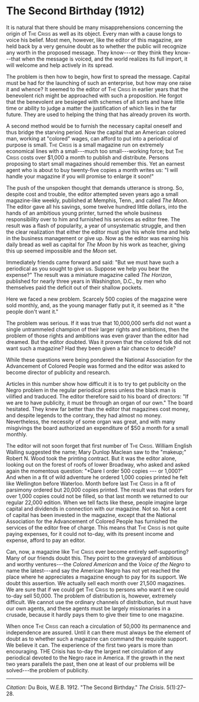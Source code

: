 <!--
title:   The Second Birthday
author:  Du Bois, W.E.B.
journal: The Crisis
year:    1912
volume:  5
issue:   1
pages:   27--28
-->

# The Second Birthday (1912)

It is natural that there should be many misapprehensions concerning the origin of <span style="font-variant:small-caps;">The Crisis</span> as well as its object. Every man with a cause longs to voice his belief. Most men, however, like the editor of this magazine, are held back by a very genuine doubt as to whether the public will recognize any worth in the proposed message. They know---or they think they know---that when the message is voiced, and the world realizes its full import, it will welcome and help actively in its spread. 

The problem is then how to begin, how first to spread the message. Capital must be had for the launching of such an enterprise, but how may one raise it and whence? It seemed to the editor of <span style="font-variant:small-caps;">The Crisis</span> in earlier years that the benevolent rich might be approached with such a proposition. He forgot that the benevolent are besieged with schemes of all sorts and have little time or ability to judge a matter the justification of which lies in the far future. They are used to helping the thing that has already proven its worth. 

A second method would be to furnish the necessary capital oneself and thus bridge the starving period. Now the capital that an American colored man, working at "colored" wages, can afford to put into a periodical of purpose is small. <span style="font-variant:small-caps;">The Crisis</span> is a small magazine run on extremely economical lines with a small---much too small---working force; but <span style="font-variant:small-caps;">The Crisis</span> costs 
over $1,000 a month to publish and distribute. Persons proposing to start small magazines should remember this. Yet an earnest agent who is about to buy twenty-five copies a month writes us: "I will handle your magazine if you will promise to enlarge it soon!" 

The push of the unspoken thought that demands utterance is strong. So, despite cost and trouble, the editor attempted seven years ago a small magazine-like weekly, published at Memphis, Tenn., and called *The Moon*. The editor gave all his savings, some twelve hundred little dollars, into the hands of an ambitious young printer, turned the whole business responsibility over to him and furnished his services as editor free. The result was a flash of popularity, a year of unsystematic struggle, and then the clear realization that either the editor must give his whole time and help in the business management or give up. Now as the editor was earning his daily bread as well as capital for *The Moon* by his work as teacher, giving this up seemed impossible and the *Moon* set. 

Immediately friends came forward and said: "But we must have such a periodical as you sought to give us. Suppose we help you bear the expense?" The result was a miniature magazine called *The Horizon*, published for nearly three years in Washington, D.C., by men who themselves paid the deficit out of their shallow pockets. 

Here we faced a new problem. Scarcely 500 copies of the magazine were sold monthly, and, as the young manager flatly put it, it seemed as it "the people don't want it." 

The problem was serious. If it was true that 10,000,000 serfs did not want a single untrammeled champion of their larger rights and ambitions, then the problem of those rights and ambitions was even graver than the editor had dreamed. But the editor doubted. Was it proven that the colored folk did not want such a magazine? Had they been given a fair chance to decide? 

While these questions were being pondered the National Association for the Advancement of Colored People was formed and the editor was asked to become director of publicity and research. 

Articles in this number show how difficult it is to try to get publicity on the Negro problem in the regular periodical press unless the black man is vilified and traduced. The editor therefore said to his board of directors: "If we are to have publicity, it must be through an organ of our own." The board hesitated. They knew far better than the editor that magazines cost money, and despite legends to the contrary, they had almost no money. Nevertheless, the necessity of some organ was great, and with many misgivings the board authorized an expenditure of $50 a month for a small monthly. 

The editor will not soon forget that first number of <span style="font-variant:small-caps;">The Crisis</span>. William English Walling suggested the name; Mary Dunlop Maclean saw to the "makeup;" Robert N. Wood took the printing contract. But it was the editor alone, looking out on the forest of roofs of lower Broadway, who asked and asked again the momentous question: "*Dare I order 500 copies --- or 1,000?" And when in a fit of wild adventure he ordered 1,000 copies printed he felt like Wellington before Waterloo. Month before last <span style="font-variant:small-caps;">The Crisis</span> in a fit of parsimony ordered but 20,000 copies printed. The result was that orders for over 1,000 copies could not be filled, so that last month we returned to our regular 22,000 edition. When we tell facts like these, people imagine large capital and dividends in connection with our magazine. Not so. Not a cent of capital has been invested in the magazine, except that the National Association for the Advancement of Colored People has furnished the services of the editor free of charge. This means that <span style="font-variant:small-caps;">The Crisis</span> is not quite paying expenses, for it could not to-day, with its present income and expense, afford to pay an editor. 

Can, now, a magazine like <span style="font-variant:small-caps;">The Crisis</span> ever become entirely self-supporting? Many of our friends doubt this. They point to the graveyard of ambitious and worthy ventures---the *Colored American* and the *Voice of the Negro* to name the latest---and say the American Negro has not yet reached the place where he appreciates a magazine enough to pay for its support. We doubt this assertion. We actually sell each month over 21,500 magazines. We are sure that if we could get <span style="font-variant:small-caps;">The Crisis</span> to persons who want it we could to-day sell 50,000. The problem of distribution is, however, extremely difficult. We cannot use the ordinary channels of distribution, but must have our own agents, and these agents must be largely missionaries in a crusade, because it hardly pays them to give their time to one magazine. 

When once <span style="font-variant:small-caps;">The Crisis</span> can reach a circulation of 50,000 its permanence and independence are assured. Until it can there must always be the element of doubt as to whether such a magazine can command the requisite support. We believe it can. The experience of the first two years is more than encouraging. THE Crisis has to-day the largest net circulation of any periodical devoted to the Negro race in America. If the growth in the next two years parallels the past, then one at least of our problems will be solved---the problem of publicity. 

______________
*Citation:* Du Bois, W.E.B. 1912. "The Second Birthday." *The Crisis*. 5(1):27&ndash;28.